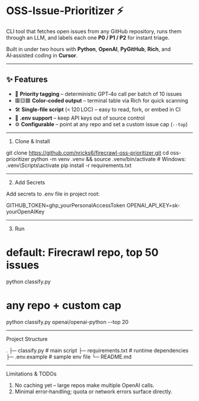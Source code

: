 # OSS‑Issue‑Prioritizer ⚡️

CLI tool that fetches open issues from any GitHub repository, runs them through an LLM, and labels each one **P0 / P1 / P2** for instant triage.

Built in under two hours with **Python**, **OpenAI**, **PyGitHub**, **Rich**, and AI‑assisted coding in **Cursor**.

---

## ✨ Features

- 🔖 **Priority tagging** – deterministic GPT‑4o call per batch of 10 issues  
- 🟥🟨🟩 **Color‑coded output** – terminal table via Rich for quick scanning  
- 🛠 **Single‑file script** (< 120 LOC) – easy to read, fork, or embed in CI  
- 🔐 **.env support** – keep API keys out of source control  
- ⚙️ **Configurable** – point at any repo and set a custom issue cap (`--top`)

---

1. Clone & Install

git clone https://github.com/nricks6/firecrawl-oss-prioritizer.git
cd oss-prioritizer
python -m venv .venv && source .venv/bin/activate   # Windows: .venv\Scripts\activate
pip install -r requirements.txt

---

2. Add Secrets

Add secrets to .env file in project root:

GITHUB_TOKEN=ghp_yourPersonalAccessToken
OPENAI_API_KEY=sk-yourOpenAIKey

---

3. Run

# default: Firecrawl repo, top 50 issues
python classify.py

# any repo + custom cap
python classify.py openai/openai-python --top 20

---

Project Structure

.
├─ classify.py       # main script
├─ requirements.txt  # runtime dependencies
├─ .env.example      # sample env file
└─ README.md

---

Limitations & TODOs

1. No caching yet – large repos make multiple OpenAI calls.
2. Minimal error‑handling; quota or network errors surface directly.